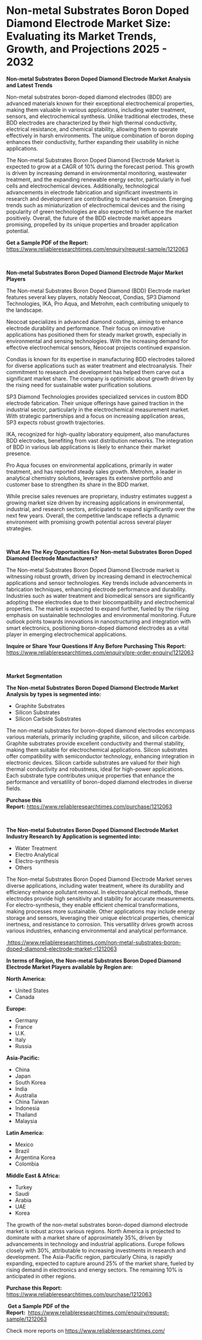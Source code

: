 <p><h1>Non-metal Substrates Boron Doped Diamond Electrode Market Size: Evaluating its Market Trends, Growth, and Projections 2025 - 2032</h1></p><p><strong>Non-metal Substrates Boron Doped Diamond Electrode Market Analysis and Latest Trends</strong></p>
<p><p>Non-metal substrates boron-doped diamond electrodes (BDD) are advanced materials known for their exceptional electrochemical properties, making them valuable in various applications, including water treatment, sensors, and electrochemical synthesis. Unlike traditional electrodes, these BDD electrodes are characterized by their high thermal conductivity, electrical resistance, and chemical stability, allowing them to operate effectively in harsh environments. The unique combination of boron doping enhances their conductivity, further expanding their usability in niche applications.</p><p>The Non-metal Substrates Boron Doped Diamond Electrode Market is expected to grow at a CAGR of 10% during the forecast period. This growth is driven by increasing demand in environmental monitoring, wastewater treatment, and the expanding renewable energy sector, particularly in fuel cells and electrochemical devices. Additionally, technological advancements in electrode fabrication and significant investments in research and development are contributing to market expansion. Emerging trends such as miniaturization of electrochemical devices and the rising popularity of green technologies are also expected to influence the market positively. Overall, the future of the BDD electrode market appears promising, propelled by its unique properties and broader application potential.</p></p>
<p><strong>Get a Sample PDF of the Report:&nbsp;</strong> <a href="https://www.reliableresearchtimes.com/enquiry/request-sample/1212063?utm_campaign=3556&utm_medium=2&utm_source=Github&utm_content=ia&utm_term=24032025&utm_id=non-metal-substrates-boron-doped-diamond-electrode">https://www.reliableresearchtimes.com/enquiry/request-sample/1212063</a></p>
<p>&nbsp;</p>
<p><strong>Non-metal Substrates Boron Doped Diamond Electrode Major Market Players</strong></p>
<p><p>The Non-metal Substrates Boron Doped Diamond (BDD) Electrode market features several key players, notably Neocoat, Condias, SP3 Diamond Technologies, IKA, Pro Aqua, and Metrohm, each contributing uniquely to the landscape.</p><p>Neocoat specializes in advanced diamond coatings, aiming to enhance electrode durability and performance. Their focus on innovative applications has positioned them for steady market growth, especially in environmental and sensing technologies. With the increasing demand for effective electrochemical sensors, Neocoat projects continued expansion.</p><p>Condias is known for its expertise in manufacturing BDD electrodes tailored for diverse applications such as water treatment and electroanalysis. Their commitment to research and development has helped them carve out a significant market share. The company is optimistic about growth driven by the rising need for sustainable water purification solutions.</p><p>SP3 Diamond Technologies provides specialized services in custom BDD electrode fabrication. Their unique offerings have gained traction in the industrial sector, particularly in the electrochemical measurement market. With strategic partnerships and a focus on increasing application areas, SP3 expects robust growth trajectories.</p><p>IKA, recognized for high-quality laboratory equipment, also manufactures BDD electrodes, benefiting from vast distribution networks. The integration of BDD in various lab applications is likely to enhance their market presence.</p><p>Pro Aqua focuses on environmental applications, primarily in water treatment, and has reported steady sales growth. Metrohm, a leader in analytical chemistry solutions, leverages its extensive portfolio and customer base to strengthen its share in the BDD market. </p><p>While precise sales revenues are proprietary, industry estimates suggest a growing market size driven by increasing applications in environmental, industrial, and research sectors, anticipated to expand significantly over the next few years. Overall, the competitive landscape reflects a dynamic environment with promising growth potential across several player strategies.</p></p>
<p>&nbsp;</p>
<p><strong>What Are The Key Opportunities For Non-metal Substrates Boron Doped Diamond Electrode Manufacturers?</strong></p>
<p><p>The Non-metal Substrates Boron Doped Diamond Electrode market is witnessing robust growth, driven by increasing demand in electrochemical applications and sensor technologies. Key trends include advancements in fabrication techniques, enhancing electrode performance and durability. Industries such as water treatment and biomedical sensors are significantly adopting these electrodes due to their biocompatibility and electrochemical properties. The market is expected to expand further, fueled by the rising emphasis on sustainable technologies and environmental monitoring. Future outlook points towards innovations in nanostructuring and integration with smart electronics, positioning boron-doped diamond electrodes as a vital player in emerging electrochemical applications.</p></p>
<p><strong>Inquire or Share Your Questions If Any Before Purchasing This Report:</strong> <a href="https://www.reliableresearchtimes.com/enquiry/pre-order-enquiry/1212063?utm_campaign=3556&utm_medium=2&utm_source=Github&utm_content=ia&utm_term=24032025&utm_id=non-metal-substrates-boron-doped-diamond-electrode">https://www.reliableresearchtimes.com/enquiry/pre-order-enquiry/1212063</a></p>
<p>&nbsp;</p>
<p><strong>Market Segmentation</strong></p>
<p><strong>The Non-metal Substrates Boron Doped Diamond Electrode Market Analysis by types is segmented into:</strong></p>
<p><ul><li>Graphite Substrates</li><li>Silicon Substrates</li><li>Silicon Carbide Substrates</li></ul></p>
<p><p>The non-metal substrates for boron-doped diamond electrodes encompass various materials, primarily including graphite, silicon, and silicon carbide. Graphite substrates provide excellent conductivity and thermal stability, making them suitable for electrochemical applications. Silicon substrates offer compatibility with semiconductor technology, enhancing integration in electronic devices. Silicon carbide substrates are valued for their high thermal conductivity and robustness, ideal for high-power applications. Each substrate type contributes unique properties that enhance the performance and versatility of boron-doped diamond electrodes in diverse fields.</p></p>
<p><strong>Purchase this Report:&nbsp;</strong><a href="https://www.reliableresearchtimes.com/purchase/1212063?utm_campaign=3556&utm_medium=2&utm_source=Github&utm_content=ia&utm_term=24032025&utm_id=non-metal-substrates-boron-doped-diamond-electrode">https://www.reliableresearchtimes.com/purchase/1212063</a></p>
<p>&nbsp;</p>
<p><strong>The Non-metal Substrates Boron Doped Diamond Electrode Market Industry Research by Application is segmented into:</strong></p>
<p><ul><li>Water Treatment</li><li>Electro Analytical</li><li>Electro-synthesis</li><li>Others</li></ul></p>
<p><p>The Non-metal Substrates Boron Doped Diamond Electrode Market serves diverse applications, including water treatment, where its durability and efficiency enhance pollutant removal. In electroanalytical methods, these electrodes provide high sensitivity and stability for accurate measurements. For electro-synthesis, they enable efficient chemical transformations, making processes more sustainable. Other applications may include energy storage and sensors, leveraging their unique electrical properties, chemical inertness, and resistance to corrosion. This versatility drives growth across various industries, enhancing environmental and analytical performance.</p></p>
<p><a href="https://www.reliableresearchtimes.com/non-metal-substrates-boron-doped-diamond-electrode-market-r1212063?utm_campaign=3556&utm_medium=2&utm_source=Github&utm_content=ia&utm_term=24032025&utm_id=non-metal-substrates-boron-doped-diamond-electrode">&nbsp;https://www.reliableresearchtimes.com/non-metal-substrates-boron-doped-diamond-electrode-market-r1212063</a></p>
<p><strong>In terms of Region, the Non-metal Substrates Boron Doped Diamond Electrode Market Players available by Region are:</strong></p>
<p>
    <p> <strong> North America: </strong>
        <ul>
            <li>United States</li>
            <li>Canada</li>
        </ul>
        </p> 
    <p> <strong> Europe: </strong>
        <ul>
            <li>Germany</li>
            <li>France</li>
            <li>U.K.</li>
            <li>Italy</li>
            <li>Russia</li>
        </ul>
        </p> 
    <p> <strong> Asia-Pacific: </strong>
        <ul>
            <li>China</li>
            <li>Japan</li>
            <li>South Korea</li>
            <li>India</li>
            <li>Australia</li>
            <li>China Taiwan</li>
            <li>Indonesia</li>
            <li>Thailand</li>
            <li>Malaysia</li>
        </ul>
        </p> 
    <p> <strong> Latin America: </strong>
        <ul>
            <li>Mexico</li>
            <li>Brazil</li>
            <li>Argentina Korea</li>
            <li>Colombia</li>
        </ul>
        </p> 
    <p> <strong> Middle East & Africa: </strong>
        <ul>
            <li>Turkey</li>
            <li>Saudi</li>
            <li>Arabia</li>
            <li>UAE</li>
            <li>Korea</li>
        </ul>
    </p>
    </p>
<p><p>The growth of the non-metal substrates boron-doped diamond electrode market is robust across various regions. North America is projected to dominate with a market share of approximately 35%, driven by advancements in technology and industrial applications. Europe follows closely with 30%, attributable to increasing investments in research and development. The Asia-Pacific region, particularly China, is rapidly expanding, expected to capture around 25% of the market share, fueled by rising demand in electronics and energy sectors. The remaining 10% is anticipated in other regions.</p></p>
<p><strong>Purchase this Report: </strong><a href="https://www.reliableresearchtimes.com/purchase/1212063?utm_campaign=3556&utm_medium=2&utm_source=Github&utm_content=ia&utm_term=24032025&utm_id=non-metal-substrates-boron-doped-diamond-electrode">https://www.reliableresearchtimes.com/purchase/1212063</a></p>
<p>&nbsp;<strong>Get a Sample PDF of the Report:&nbsp;&nbsp;</strong><a href="https://www.reliableresearchtimes.com/enquiry/request-sample/1212063?utm_campaign=3556&utm_medium=2&utm_source=Github&utm_content=ia&utm_term=24032025&utm_id=non-metal-substrates-boron-doped-diamond-electrode">https://www.reliableresearchtimes.com/enquiry/request-sample/1212063</a></p>
<p><strong></strong></p>
<p>Check more reports on <a href="https://www.reliableresearchtimes.com/?utm_campaign=3556&utm_medium=2&utm_source=Github&utm_content=ia&utm_term=24032025&utm_id=non-metal-substrates-boron-doped-diamond-electrode">https://www.reliableresearchtimes.com/</a></p>